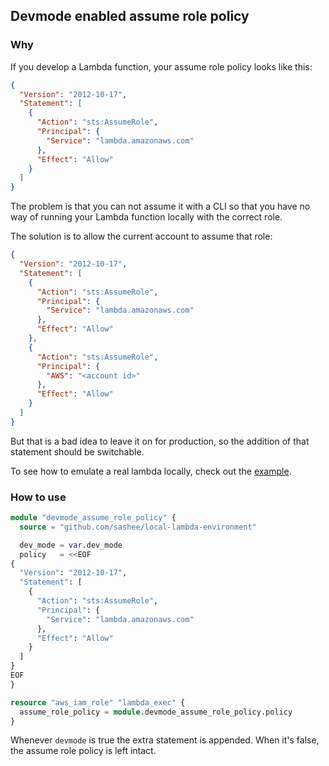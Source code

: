 ## Devmode enabled assume role policy

### Why

If you develop a Lambda function, your assume role policy looks like this:

```json
{
  "Version": "2012-10-17",
  "Statement": [
    {
      "Action": "sts:AssumeRole",
      "Principal": {
        "Service": "lambda.amazonaws.com"
      },
      "Effect": "Allow"
    }
  ]
}
```

The problem is that you can not assume it with a CLI so that you have no way of running your Lambda function locally with the correct role.

The solution is to allow the current account to assume that role:

```json
{
  "Version": "2012-10-17",
  "Statement": [
    {
      "Action": "sts:AssumeRole",
      "Principal": {
        "Service": "lambda.amazonaws.com"
      },
      "Effect": "Allow"
    },
    {
      "Action": "sts:AssumeRole",
      "Principal": {
        "AWS": "<account id>"
      },
      "Effect": "Allow"
    }
  ]
}
```

But that is a bad idea to leave it on for production, so the addition of that statement should be switchable.

To see how to emulate a real lambda locally, check out the [example](example).

### How to use

```terraform
module "devmode_assume_role_policy" {
  source = "github.com/sashee/local-lambda-environment"

  dev_mode = var.dev_mode
  policy   = <<EOF
{
  "Version": "2012-10-17",
  "Statement": [
    {
      "Action": "sts:AssumeRole",
      "Principal": {
        "Service": "lambda.amazonaws.com"
      },
      "Effect": "Allow"
    }
  ]
}
EOF
}

resource "aws_iam_role" "lambda_exec" {
  assume_role_policy = module.devmode_assume_role_policy.policy
}
```

Whenever ```devmode``` is true the extra statement is appended. When it's false, the assume role policy is left intact.
